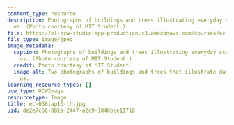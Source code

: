 ```yaml
---
content_type: resource
description: Photographs of buildings and trees illustrating everyday scenes around
  us. (Photo courtesy of MIT Student.)
file: https://ol-ocw-studio-app-production.s3.amazonaws.com/courses/ec-050-recreate-experiments-from-history-inform-the-future-from-the-past-galileo-january-iap-2010/de2e7c68881a2447a2c91846bce11718_ec-050iap10-th.jpg
file_type: image/jpeg
image_metadata:
  caption: Photographs of buildings and trees illustrating everyday scenes around
    us. (Photo courtesy of MIT Student.)
  credit: Photo courtesy of MIT Student.
  image-alt: Two photographs of buildings and trees that illustrate daily scenes surrounding
    us.
learning_resource_types: []
ocw_type: OCWImage
resourcetype: Image
title: ec-050iap10-th.jpg
uid: de2e7c68-881a-2447-a2c9-1846bce11718
---
```

